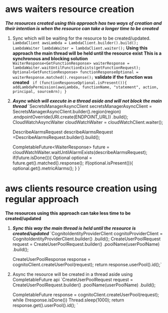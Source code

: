 # aws waiters resource creation
***The resources created using this approach has two ways of creation and their intention is when the resource can take a longer time to be created***
1. Sync which will be waiting for the resource to be created/updated.
     `LambdaClient awsLambda = LambdaClient.builder().build();
     LambdaWaiter lambdaWaiter = lambdaClient.waiter();`
     **Using this approach the main thread will be held until the resource exist**
     **This is a synchronous and blocking solution**
     `WaiterResponse<GetFunctionResponse> waiterResponse =  lambdaWaiter.waitUntilFunctionExists(getFunctionRequest);
      Optional<GetFunctionResponse> functionResponseOptional = waiterResponse.matched().response();`
     **validate if the function was created**
     ` if (functionResponseOptional.isPresent()){
          addLambdaPermission(awsLambda, functionName, "statement", action, principal, sourceArn);
      }`
2. ***Async which will execute in a thread aside and will not block the main thread***
     `SecretsManagerAsyncClient secretsManagerAsyncClient = SecretsManagerAsyncClient.builder().region(region)
        .endpointOverride(URI.create(ENDPOINT_URL))
        .build();
     CloudWatchAsyncWaiter cloudWatchWaiter = cloudWatchClient.waiter();

     DescribeAlarmsRequest describeAlarmsRequest =DescribeAlarmsRequest.builder().build();

     CompletableFuture<WaiterResponse<DescribeAlarmsResponse>> future = cloudWatchWaiter.waitUntilAlarmExists(describeAlarmsRequest);
      if(future.isDone()){
        Optional<DescribeAlarmsResponse> optional = future.get().matched().response();
        if(optional.isPresent()){
          optional.get().metricAlarms();
        }
      }`
# aws clients resource creation using regular approach
**The resources using this approach can take less time to be created/updated**
1. ***Sync this way the main thread is held until the resource is created/updated***
  `CognitoIdentityProviderClient cognitoProviderClient = CognitoIdentityProviderClient.builder()
        .build();
    CreateUserPoolRequest request = CreateUserPoolRequest.builder()
          .poolName(userPoolName)
          .build();

      CreateUserPoolResponse response = cognitoClient.createUserPool(request);
      return response.userPool().id();`
2. Async the resource will be created in a thread aside using CompletableFuture api
    `CreateUserPoolRequest request = CreateUserPoolRequest.builder()
          .poolName(userPoolName)
          .build();

      CompletableFuture<CreateUserPoolResponse> response = cognitoClient.createUserPool(request);
      while (!response.isDone()) Thread.sleep(1000);
      return response.get().userPool().id();
    `


